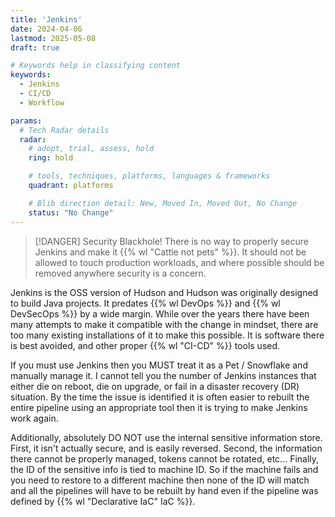```yaml
---
title: 'Jenkins'
date: 2024-04-06
lastmod: 2025-05-08
draft: true

# Keywords help in classifying content
keywords:
  - Jenkins
  - CI/CD
  - Workflow

params:
  # Tech Radar details
  radar:
    # adopt, trial, assess, hold
    ring: hold

    # tools, techniques, platforms, languages & frameworks
    quadrant: platforms

    # Blib direction detail: New, Moved In, Moved Out, No Change
    status: "No Change"
---
```


> [!DANGER] Security Blackhole!
> There is no way to properly secure Jenkins and make it {{% wl "Cattle not pets" %}}.  It should not be allowed to touch production workloads, and where possible should be removed anywhere security is a concern.

Jenkins is the OSS version of Hudson and Hudson was originally designed to build Java projects.  It predates {{% wl DevOps %}} and {{% wl DevSecOps %}} by a wide margin.  While over the years there have been many attempts to make it compatible with the change in mindset, there are too many existing installations of it to make this possible.  It is software there is best avoided, and other proper {{% wl "CI-CD" %}} tools used.

If you must use Jenkins then you MUST treat it as a Pet / Snowflake and manually manage it.  I cannot tell you the number of Jenkins instances that either die on reboot, die on upgrade, or fail in a disaster recovery (DR) situation.  By the time the issue is identified it is often easier to rebuilt the entire pipeline using an appropriate tool then it is trying to make Jenkins work again.

Additionally, absolutely DO NOT use the internal sensitive information store.  First, it isn't actually secure, and is easily reversed.  Second, the information there cannot be properly managed, tokens cannot be rotated, etc...  Finally, the ID of the sensitive info is tied to machine ID.  So if the machine fails and you need to restore to a different machine then none of the ID will match and all the pipelines will have to be rebuilt by hand even if the pipeline was defined by {{% wl "Declarative IaC" IaC %}}.
